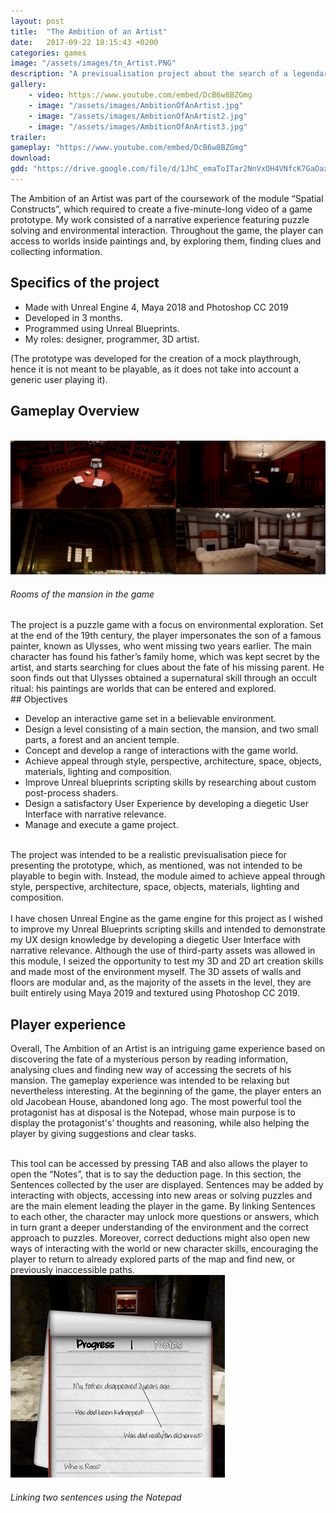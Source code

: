 ```yaml
---
layout: post
title:  "The Ambition of an Artist"
date:   2017-09-22 18:15:43 +0200
categories: games
image: "/assets/images/tn_Artist.PNG"
description: "A previsualisation project about the search of a legendary artist who could paint worlds"
gallery:
    - video: https://www.youtube.com/embed/DcB6w8BZGmg
    - image: "/assets/images/AmbitionOfAnArtist.jpg"
    - image: "/assets/images/AmbitionOfAnArtist2.jpg"
    - image: "/assets/images/AmbitionOfAnArtist3.jpg"
trailer:
gameplay: "https://www.youtube.com/embed/DcB6w8BZGmg"
download:
gdd: "https://drive.google.com/file/d/1JhC_emaToITar2NnVxOH4VNfcK7GaOax/view"
---
```


The Ambition of an Artist was part of the coursework of the module “Spatial Constructs”, which required to create a five-minute-long video of a game prototype. My work consisted of a narrative experience featuring puzzle solving and environmental interaction. Throughout the game, the player can access to worlds inside paintings and, by exploring them, finding clues and collecting information.

## Specifics of the project

- Made with Unreal Engine 4, Maya 2018 and Photoshop CC 2019
- Developed in 3 months.
- Programmed using Unreal Blueprints.
- My roles: designer, programmer, 3D artist.


(The prototype was developed for the creation of a mock playthrough, hence it is not meant to be playable, as it does not take into account a generic user playing it).

##  Gameplay Overview
<br>
<div class="row">
<div class="col">
<img src="\assets\images\AmbitionSmallScreen.PNG" class="img-fluid rounded" alt="Responsive image">
<h6>Rooms of the mansion in the game</h6>
</div>
<div class="col">
The project is a puzzle game with a focus on environmental exploration. Set at the end of the 19th century, the player impersonates the son of a famous painter, known as Ulysses, who went missing two years earlier. The main character has found his father’s family home, which was kept secret by the artist, and starts searching for clues about the fate of his missing parent. He soon finds out that Ulysses obtained a supernatural skill through an occult ritual: his paintings are worlds that can be entered and explored.
</div>
</div>
## Objectives

- Develop an interactive game set in a believable environment.
- Design a level consisting of a main section, the mansion, and two small parts, a forest and an ancient temple.
- Concept and develop a range of interactions with the game world.
- Achieve appeal through style, perspective, architecture, space, objects, materials, lighting and composition.
- Improve Unreal blueprints scripting skills by researching about custom post-process shaders.
- Design a satisfactory User Experience by developing a diegetic User Interface with narrative relevance.
- Manage and execute a game project.

<br>The project was intended to be a realistic previsualisation piece for presenting the prototype, which, as mentioned, was not intended to be playable to begin with. Instead, the module aimed to achieve appeal through style, perspective, architecture, space, objects, materials, lighting and composition.
<br><br>I have chosen Unreal Engine as the game engine for this project as I wished to improve my Unreal Blueprints scripting skills and intended to demonstrate my UX design knowledge by developing a diegetic User Interface with narrative relevance. Although the use of third-party assets was allowed in this module, I seized the opportunity to test my 3D and 2D art creation skills and made most of the environment myself. The 3D assets of walls and floors are modular and, as the majority of the assets in the level, they are built entirely using Maya 2019 and textured using Photoshop CC 2019.

## Player experience

Overall, The Ambition of an Artist is an intriguing game experience based on discovering the fate of a mysterious person by reading information, analysing clues and finding new way of accessing the secrets of his mansion. The gameplay experience was intended to be relaxing but nevertheless interesting. At the beginning of the game, the player enters an old Jacobean House, abandoned long ago. The most powerful tool the protagonist has at disposal is the Notepad, whose main purpose is to display the protagonist's’ thoughts and reasoning, while also helping the player by giving suggestions and clear tasks. <br><br>
<div class="row">
<div class="col">
This tool can be accessed by pressing TAB and also allows the player to open the “Notes”, that is to say the deduction page. In this section, the Sentences collected by the user are displayed. Sentences may be added by interacting with objects, accessing into new areas or solving puzzles and are the main element leading the player in the game. By linking Sentences to each other, the character may unlock more questions or answers, which in turn grant a deeper understanding of the environment and the correct approach to puzzles. Moreover, correct deductions might also open new ways of interacting with the world or new character skills, encouraging the player to return to already explored parts of the map and find new, or previously inaccessible paths.
</div>
<div class="col">
<img src="\assets\images\noteScreen.PNG" class="img-fluid rounded" alt="Responsive image">
<h6>Linking two sentences using the Notepad</h6>

</div>
</div>

